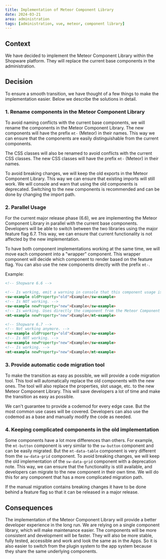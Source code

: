 ```yaml
---
title: Implementation of Meteor Component Library
date: 2024-03-21
area: administration
tags: [administration, vue, meteor, component library]
---
```


## Context

We have decided to implement the Meteor Component Library within the Shopware platform. They will replace the current base components in the administration.

## Decision

To ensure a smooth transition, we have thought of a few things to make the implementation easier. Below we describe the solutions in detail.

### 1. Rename components in the Meteor Component Library

To avoid naming conflicts with the current base components, we will rename the components in the Meteor Component Library. The new components will have the prefix `mt-` (Meteor) in their names. This way we can ensure that the components are easily distinguishable from the current components.

The CSS classes will also be renamed to avoid conflicts with the current CSS classes. The new CSS classes will have the prefix `mt-` (Meteor) in their names.

To avoid breaking changes, we will keep the old exports in the Meteor Component Library. This way we can ensure that existing imports will still work. We will console and warn that using the old components is deprecated. Switching to the new components is recommended and can be done by changing the import path.

### 2. Parallel Usage

For the current major release phase (6.6), we are implementing the Meteor Component Library in parallel with the current base components. Developers will be able to switch between the two libraries using the major feature flag 6.7. This way, we can ensure that current functionality is not affected by the new implementation.

To have both component implementations working at the same time, we will move each component into a "wrapper" component. This wrapper component will decide which component to render based on the feature flag. You can also use the new components directly with the prefix `mt-`.

Example:

```html
<!-- Shopware 6.6 -->

<!-- Is working, emit a warning in console that this component usage is deprecated. -->
<sw-example oldProperty="old">Example</sw-example>
<!-- Is NOT working. -->
<sw-example newProperty="new">Example</sw-example>
<!-- Is working. Uses directly the component from the Meteor Component Library. -->
<mt-example newProperty="new">Example</mt-example>

<!-- Shopware 6.7 -->
<!-- Not working anymore. -->
<sw-example oldProperty="old">Example</sw-example>
<!-- Is NOT working. -->
<sw-example newProperty="new">Example</sw-example>
<!-- Is working. -->
<mt-example newProperty="new">Example</mt-example>
```

### 3. Provide automatic code migration tool

To make the transition as easy as possible, we will provide a code migration tool. This tool will automatically replace the old components with the new ones. The tool will also replace the properties, slot usage, etc. to the new Meteor Component Library. This will save developers a lot of time and make the transition as easy as possible.

We can't guarantee to provide a codemod for every edge case. But the most common use cases will be covered. Developers can also use the codemod as a base and manually modify the code as needed.

### 4. Keeping complicated components in the old implementation

Some components have a lot more differences than others. For example, the `mt-button` component is very similar to the `sw-button` component and can be easily migrated. But the `mt-data-table` component is very different from the `sw-data-grid` component. To avoid breaking changes, we will keep the old implementation of the `sw-data-grid` component with a deprecation note.
This way, we can ensure that the functionality is still available, and developers can migrate to the new component in their own time. We will do this for any component that has a more complicated migration path.

If the manual migration contains breaking changes it have to be done behind a feature flag so that it can be released in a major release.

## Consequences

The implementation of the Meteor Component Library will provide a better developer experience in the long run. We are relying on a single component library, which will make maintenance easier. The components will be more consistent and development will be faster. They will also be more stable, fully tested, accessible and work and look the same as in the Apps. So it is also easier to switch from the plugin system to the app system because they share the same underlying components.
